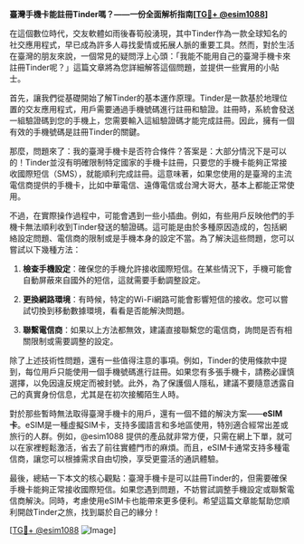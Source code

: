 **臺灣手機卡能註冊Tinder嗎？——一份全面解析指南[[TG💪+ @esim1088](https://t.me/s/esim1088)]**

在這個數位時代，交友軟體如雨後春筍般湧現，其中Tinder作為一款全球知名的社交應用程式，早已成為許多人尋找愛情或拓展人脈的重要工具。然而，對於生活在臺灣的朋友來說，一個常見的疑問浮上心頭：「我能不能用自己的臺灣手機卡來註冊Tinder呢？」這篇文章將為您詳細解答這個問題，並提供一些實用的小貼士。

首先，讓我們從基礎開始了解Tinder的基本運作原理。Tinder是一款基於地理位置的交友應用程式，用戶需要通過手機號碼進行註冊和驗證。註冊時，系統會發送一組驗證碼到您的手機上，您需要輸入這組驗證碼才能完成註冊。因此，擁有一個有效的手機號碼是註冊Tinder的關鍵。

那麼，問題來了：我的臺灣手機卡是否符合條件？答案是：大部分情況下是可以的！Tinder並沒有明確限制特定國家的手機卡註冊，只要您的手機卡能夠正常接收國際短信（SMS），就能順利完成註冊。這意味著，如果您使用的是臺灣的主流電信商提供的手機卡，比如中華電信、遠傳電信或台灣大哥大，基本上都能正常使用。

不過，在實際操作過程中，可能會遇到一些小插曲。例如，有些用戶反映他們的手機卡無法順利收到Tinder發送的驗證碼。這可能是由於多種原因造成的，包括網絡設定問題、電信商的限制或是手機本身的設定不當。為了解決這些問題，您可以嘗試以下幾種方法：

1. **檢查手機設定**：確保您的手機允許接收國際短信。在某些情況下，手機可能會自動屏蔽來自國外的短信，這就需要手動調整設定。
   
2. **更換網路環境**：有時候，特定的Wi-Fi網路可能會影響短信的接收。您可以嘗試切換到移動數據環境，看看是否能解決問題。

3. **聯繫電信商**：如果以上方法都無效，建議直接聯繫您的電信商，詢問是否有相關限制或需要調整的設定。

除了上述技術性問題，還有一些值得注意的事項。例如，Tinder的使用條款中提到，每位用戶只能使用一個手機號碼進行註冊。如果您有多張手機卡，請務必謹慎選擇，以免因違反規定而被封號。此外，為了保護個人隱私，建議不要隨意透露自己的真實身份信息，尤其是在初次接觸陌生人時。

對於那些暫時無法取得臺灣手機卡的用戶，還有一個不錯的解決方案——**eSIM卡**。eSIM是一種虛擬SIM卡，支持多國語言和多地區使用，特別適合經常出差或旅行的人群。例如，@esim1088 提供的產品就非常方便，只需在網上下單，就可以在家裡輕鬆激活，省去了前往實體門市的麻煩。而且，eSIM卡通常支持多種電信商，讓您可以根據需求自由切換，享受更靈活的通訊體驗。

最後，總結一下本文的核心觀點：臺灣手機卡是可以註冊Tinder的，但需要確保手機卡能夠正常接收國際短信。如果您遇到問題，不妨嘗試調整手機設定或聯繫電信商解決。同時，考慮使用eSIM卡也能帶來更多便利。希望這篇文章能幫助您順利開啟Tinder之旅，找到屬於自己的緣分！

[[TG💪+ @esim1088](https://t.me/s/esim1088) ![Image](https://i.postimg.cc/4NQfJmqS/Snipaste-2025-05-13-00-14-12.png)]